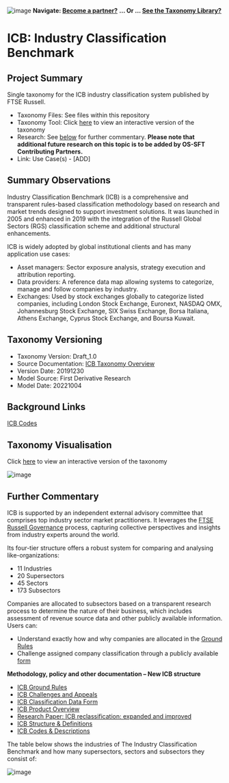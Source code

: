 ![image](https://user-images.githubusercontent.com/112073913/188821900-0c411acf-fbdd-4163-adc9-3ba4e2be78df.png)
**Navigate: [Become a partner?](https://github.com/OS-SFT/06-COLLABORATORS-PARTNERS)**
**... Or ... [See the Taxonomy Library?](https://github.com/orgs/OS-SFT/projects/2)**

# ICB: Industry Classification Benchmark

## Project Summary

Single taxonomy for the ICB industry classification system published by FTSE Russell.
- Taxonomy Files: See files within this repository
- Taxonomy Tool: Click [here](https://os-sft.solidatus.com/viewer/share/i1vXtt80VsbNkimTKLHHiz2k9NsO1ntH) to view an interactive version of the taxonomy
- Research: See [below](https://github.com/OS-SFT/Taxonomy-Mappings-Library/tree/main/Industry%20Classification%20Taxonomies/ICB#further-commentary) for further commentary. **Please note that additional future research on this topic is to be added by OS-SFT Contributing Partners.**
- Link: Use Case(s) - [ADD]

## Summary Observations

Industry Classification Benchmark (ICB) is a comprehensive and transparent rules-based classification methodology based on research and market trends designed to support investment solutions. It was launched in 2005 and enhanced in 2019 with the integration of the Russell Global Sectors (RGS) classification scheme and additional structural enhancements.

ICB is widely adopted by global institutional clients and has many application use cases:
- Asset managers: Sector exposure analysis, strategy execution and attribution reporting.
- Data providers: A reference data map allowing systems to categorize, manage and follow companies by industry.
- Exchanges: Used by stock exchanges globally to categorize listed companies, including London Stock Exchange, Euronext, NASDAQ OMX, Johannesburg Stock Exchange, SIX Swiss Exchange, Borsa Italiana, Athens Exchange, Cyprus Stock Exchange, and Boursa Kuwait.

## Taxonomy Versioning

- Taxonomy Version: Draft_1.0
- Source Documentation: [ICB Taxonomy Overview](https://www.ftserussell.com/files/support-document/icb-taxonomy)
- Version Date: 20191230
- Model Source: First Derivative Research
- Model Date: 20221004

## Background Links

[ICB Codes](https://www.ftserussell.com/data/industry-classification-benchmark-icb)

## Taxonomy Visualisation

Click [here](https://os-sft.solidatus.com/viewer/share/i1vXtt80VsbNkimTKLHHiz2k9NsO1ntH) to view an interactive version of the taxonomy

![image](https://github.com/OS-SFT/Taxonomy-Mappings-Library/assets/112079442/debe3c07-53e2-424b-803e-c0d0e2730983)

## Further Commentary

ICB is supported by an independent external advisory committee that comprises top industry sector market practitioners. It leverages the [FTSE Russell Governance](https://research.ftserussell.com/products/downloads/FTSE_Russell_Governance_Framework.pdf) process, capturing collective perspectives and insights from industry experts around the world.

Its four-tier structure offers a robust system for comparing and analysing like-organizations:
- 11 Industries
- 20 Supersectors
- 45 Sectors
- 173 Subsectors

Companies are allocated to subsectors based on a transparent research process to determine the nature of their business, which includes assessment of revenue source data and other publicly available information. Users can:
- Understand exactly how and why companies are allocated in the [Ground Rules](https://www.ftse.com/products/downloads/ICB_Rules_new.pdf)
- Challenge assigned company classification through a publicly available [form](https://research.ftserussell.com/products/downloads/ICB_Classification_Data_Form.pdf)

**Methodology, policy and other documentation – New ICB structure**

- [ICB Ground Rules](https://research.ftserussell.com/products/downloads/ICB_Rules_new.pdf)
- [ICB Challenges and Appeals](http://www.ftse.com/products/downloads/ICB_Challenges_and_Appeals.pdf?_ga=2.212322647.2108512420.1561509060-1968584676.1548988834)
- [ICB Classification Data Form](http://www.ftse.com/products/downloads/ICB_Classification_Data_Form.pdf?_ga=2.247171271.2108512420.1561509060-1968584676.1548988834)
- [ICB Product Overview](https://www.ftserussell.com/files/support-document/icb-methodology-overview)
- [Research Paper: ICB reclassification: expanded and improved](https://www.ftserussell.com/research/industry-classification-benchmark-icb-reclassification)
- [ICB Structure & Definitions](https://www.ftserussell.com/files/support-document/icb-structure-definitions)
- [ICB Codes & Descriptions](https://www.ftserussell.com/files/support-document/icb-codes-descriptions)

The table below shows the industries of The Industry Classification Benchmark and how many supersectors, sectors and subsectors they consist of:

![image](https://user-images.githubusercontent.com/112077283/193850113-94babe71-d2f3-40c0-849f-a827b3023287.png)
